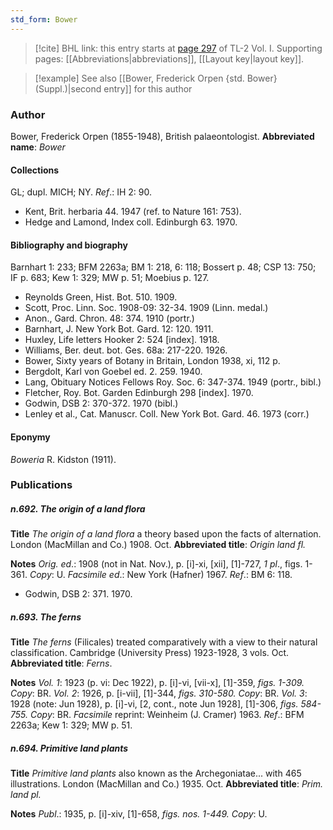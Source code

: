 ```yaml
---
std_form: Bower
---
```


> [!cite] BHL link: this entry starts at [page 297](https://www.biodiversitylibrary.org/page/33120428) of TL-2 Vol. I.
> Supporting pages: [[Abbreviations|abbreviations]], [[Layout key|layout key]].

> [!example] See also [[Bower, Frederick Orpen {std. Bower} (Suppl.)|second entry]] for this author

### Author

Bower, Frederick Orpen (1855-1948), British palaeontologist. 
**Abbreviated name**: *Bower*

#### Collections

GL; dupl. MICH; NY.
*Ref*.: IH 2: 90.
- Kent, Brit. herbaria 44. 1947 (ref. to Nature 161: 753).
- Hedge and Lamond, Index coll. Edinburgh 63. 1970.

#### Bibliography and biography

Barnhart 1: 233; BFM 2263a; BM 1: 218, 6: 118; Bossert p. 48; CSP 13: 750; IF p. 683; Kew 1: 329; MW p. 51; Moebius p. 127.
- Reynolds Green, Hist. Bot. 510. 1909.
- Scott, Proc. Linn. Soc. 1908-09: 32-34. 1909 (Linn. medal.)
- Anon., Gard. Chron. 48: 374. 1910 (portr.)
- Barnhart, J. New York Bot. Gard. 12: 120. 1911.
- Huxley, Life letters Hooker 2: 524 \[index\]. 1918.
- Williams, Ber. deut. bot. Ges. 68a: 217-220. 1926.
- Bower, Sixty years of Botany in Britain, London 1938, xi, 112 p.
- Bergdolt, Karl von Goebel ed. 2. 259. 1940.
- Lang, Obituary Notices Fellows Roy. Soc. 6: 347-374. 1949 (portr., bibl.)
- Fletcher, Roy. Bot. Garden Edinburgh 298 \[index\]. 1970.
- Godwin, DSB 2: 370-372. 1970 (bibl.)
- Lenley et al., Cat. Manuscr. Coll. New York Bot. Gard. 46. 1973 (corr.)

#### Eponymy

*Boweria* R. Kidston (1911).

### Publications

##### n.692. The origin of a land flora

**Title**
*The origin of a land flora* a theory based upon the facts of alternation. London (MacMillan and Co.) 1908. Oct.
**Abbreviated title**: *Origin land fl.*

**Notes**
*Orig. ed*.: 1908 (not in Nat. Nov.), p. \[i\]-xi, \[xii\], \[1\]-727, *1 pl*., figs. 1-361. *Copy*: U.
*Facsimile ed*.: New York (Hafner) 1967.
*Ref*.: BM 6: 118.
- Godwin, DSB 2: 371. 1970.

##### n.693. The ferns

**Title**
*The ferns* (Filicales) treated comparatively with a view to their natural classification. Cambridge (University Press) 1923-1928, 3 vols. Oct.
**Abbreviated title**: *Ferns*.

**Notes**
*Vol. 1*: 1923 (p. vi: Dec 1922), p. \[i\]-vi, \[vii-x\], \[1\]-359, *figs. 1-309. Copy*: BR.
*Vol. 2*: 1926, p. \[i-vii\], \[1\]-344, *figs. 310-580. Copy*: BR.
*Vol. 3*: 1928 (note: Jun 1928), p. \[i\]-vi, \[2, cont., note Jun 1928\], \[1\]-306, *figs. 584-755.*
*Copy*: BR.
*Facsimile* reprint: Weinheim (J. Cramer) 1963.
*Ref*.: BFM 2263a; Kew 1: 329; MW p. 51.

##### n.694. Primitive land plants

**Title**
*Primitive land plants* also known as the Archegoniatae... with 465 illustrations. London (MacMillan and Co.) 1935. Oct.
**Abbreviated title**: *Prim. land pl.*

**Notes**
*Publ*.: 1935, p. \[i\]-xiv, \[1\]-658, *figs. nos. 1-449. Copy*: U.

